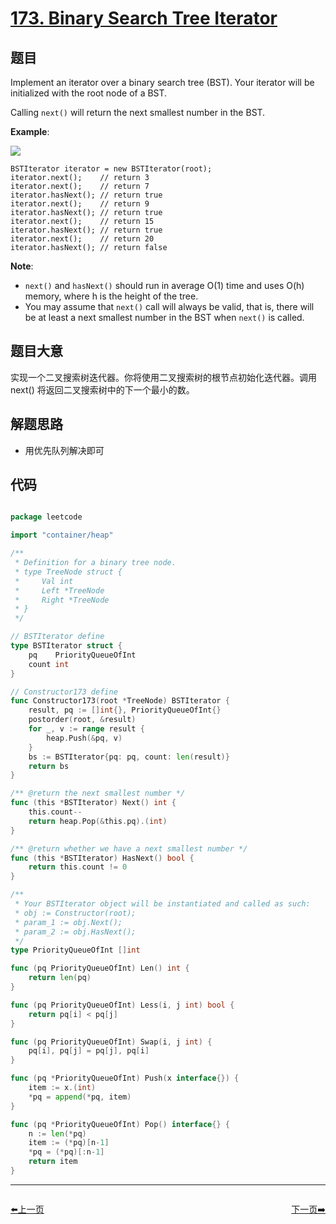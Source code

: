 # [173. Binary Search Tree Iterator](https://leetcode.com/problems/binary-search-tree-iterator/)


## 题目

Implement an iterator over a binary search tree (BST). Your iterator will be initialized with the root node of a BST.

Calling `next()` will return the next smallest number in the BST.

**Example**:

![](https://assets.leetcode.com/uploads/2018/12/25/bst-tree.png)

    BSTIterator iterator = new BSTIterator(root);
    iterator.next();    // return 3
    iterator.next();    // return 7
    iterator.hasNext(); // return true
    iterator.next();    // return 9
    iterator.hasNext(); // return true
    iterator.next();    // return 15
    iterator.hasNext(); // return true
    iterator.next();    // return 20
    iterator.hasNext(); // return false

**Note**:

- `next()` and `hasNext()` should run in average O(1) time and uses O(h) memory, where h is the height of the tree.
- You may assume that `next()` call will always be valid, that is, there will be at least a next smallest number in the BST when `next()` is called.


## 题目大意

实现一个二叉搜索树迭代器。你将使用二叉搜索树的根节点初始化迭代器。调用 next() 将返回二叉搜索树中的下一个最小的数。

## 解题思路

- 用优先队列解决即可



## 代码

```go

package leetcode

import "container/heap"

/**
 * Definition for a binary tree node.
 * type TreeNode struct {
 *     Val int
 *     Left *TreeNode
 *     Right *TreeNode
 * }
 */

// BSTIterator define
type BSTIterator struct {
	pq    PriorityQueueOfInt
	count int
}

// Constructor173 define
func Constructor173(root *TreeNode) BSTIterator {
	result, pq := []int{}, PriorityQueueOfInt{}
	postorder(root, &result)
	for _, v := range result {
		heap.Push(&pq, v)
	}
	bs := BSTIterator{pq: pq, count: len(result)}
	return bs
}

/** @return the next smallest number */
func (this *BSTIterator) Next() int {
	this.count--
	return heap.Pop(&this.pq).(int)
}

/** @return whether we have a next smallest number */
func (this *BSTIterator) HasNext() bool {
	return this.count != 0
}

/**
 * Your BSTIterator object will be instantiated and called as such:
 * obj := Constructor(root);
 * param_1 := obj.Next();
 * param_2 := obj.HasNext();
 */
type PriorityQueueOfInt []int

func (pq PriorityQueueOfInt) Len() int {
	return len(pq)
}

func (pq PriorityQueueOfInt) Less(i, j int) bool {
	return pq[i] < pq[j]
}

func (pq PriorityQueueOfInt) Swap(i, j int) {
	pq[i], pq[j] = pq[j], pq[i]
}

func (pq *PriorityQueueOfInt) Push(x interface{}) {
	item := x.(int)
	*pq = append(*pq, item)
}

func (pq *PriorityQueueOfInt) Pop() interface{} {
	n := len(*pq)
	item := (*pq)[n-1]
	*pq = (*pq)[:n-1]
	return item
}

```


----------------------------------------------
<div style="display: flex;justify-content: space-between;align-items: center;">
<p><a href="https://books.halfrost.com/leetcode/ChapterFour/0100~0199/0172.Factorial-Trailing-Zeroes/">⬅️上一页</a></p>
<p><a href="https://books.halfrost.com/leetcode/ChapterFour/0100~0199/0174.Dungeon-Game/">下一页➡️</a></p>
</div>
